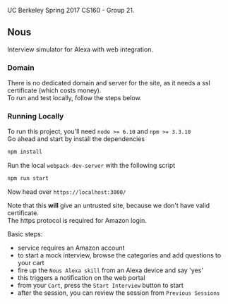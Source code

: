 UC Berkeley Spring 2017 CS160 - Group 21.

Nous
---
Interview simulator for Alexa with web integration.

### Domain
There is no dedicated domain and server for the site, as it needs a ssl certificate (which costs money).  
To run and test locally, follow the steps below.

### Running Locally
To run this project, you'll need `node >= 6.10` and `npm >= 3.3.10`  
Go ahead and start by install the dependencies
```sh
npm install
```

Run the local `webpack-dev-server` with the following script
```sh
npm run start
```

Now head over `https://localhost:3000/`  

Note that this **will** give an untrusted site, because we don't have valid certificate.  
The https protocol is required for Amazon login.

Basic steps:
- service requires an Amazon account
- to start a mock interview, browse the categories and add questions to your cart
- fire up the `Nous Alexa skill` from an Alexa device and say 'yes'
- this triggers a notification on the web portal
- from your `Cart`, press the `Start Interview` button to start
- after the session, you can review the session from `Previous Sessions`
